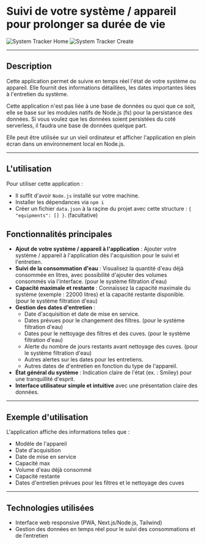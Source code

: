 # Suivi de votre système / appareil pour prolonger sa durée de vie

![System Tracker Home](https://github.com/btkdevkh/weeplow-gravity-suivi/blob/main/public/app-home.png?raw=true)
![System Tracker Create](https://github.com/btkdevkh/weeplow-gravity-suivi/blob/main/public/app-create.png?raw=true)

---

## Description

Cette application permet de suivre en temps réel l'état de votre système ou appareil. Elle fournit des informations détaillées, les dates importantes liées à l'entretien du système.

Cette application n'est pas liée à une base de données ou quoi que ce soit, elle se base sur les modules natifs de Node.js (fs) pour la persistance des données. Si vous voulez que les données soient persistées du coté serverless, il faudra une base de données quelque part.

Elle peut être utilisée sur un vieil ordinateur et afficher l'application en plein écran dans un environnement local en Node.js.

---

## L'utilisation

Pour utiliser cette application :

- Il suffit d'avoir `Node.js` installé sur votre machine.
- Installer les dépendances via `npm i`
- Créer un fichier `data.json` à la raçine du projet avec cette structure : `{ "equipments": [] }`. (facultative)

## Fonctionnalités principales

- **Ajout de votre système / appareil à l'application** : Ajouter votre système / appareil à l'application dès l'acquisition pour le suivi et l'entretien.
- **Suivi de la consommation d'eau** : Visualisez la quantité d'eau déjà consommée en litres, avec possibilité d'ajouter des volumes consommés via l'interface. (pour le système filtration d'eau)
- **Capacité maximale et restante** : Connaissez la capacité maximale du système (exemple : 22000 litres) et la capacité restante disponible. (pour le système filtration d'eau)
- **Gestion des dates d'entretien** :
  - Date d'acquisition et date de mise en service.
  - Dates prévues pour le changement des filtres. (pour le système filtration d'eau)
  - Dates pour le nettoyage des filtres et des cuves. (pour le système filtration d'eau)
  - Alerte du nombre de jours restants avant nettoyage des cuves. (pour le système filtration d'eau)
  - Autres alertes sur les dates pour les entretiens.
  - Autres dates de d'entretien en fonction du type de l'appareil.
- **État général du système** : Indication claire de l'état (ex. : Smiley) pour une tranquillité d'esprit.
- **Interface utilisateur simple et intuitive** avec une présentation claire des données.

---

## Exemple d'utilisation

L'application affiche des informations telles que :

- Modèle de l'appareil
- Date d'acquisition
- Date de mise en service
- Capacité max
- Volume d'eau déjà consommé
- Capacité restante
- Dates d'entretien prévues pour les filtres et le nettoyage des cuves

---

## Technologies utilisées

- Interface web responsive (PWA, Next.js/Node.js, Tailwind)
- Gestion des données en temps réel pour le suivi des consommations et de l’entretien
